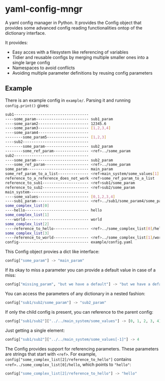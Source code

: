 # yaml-config-mngr
A yaml config manager in Python. It provides the Config object that provides some advanced config reading functionalities ontop of the dictionary interface.

It provides:
- Easy acces with a filesystem like referencing of variables
- Tidier and reusable configs by merging multiple smaller ones into a single large config
- Namespaces to avoid conflicts
- Avoiding multiple parameter definitions by reusing config parameters

## Example

There is an example config in `example/`.
Parsing it and running `config.print()` gives:
```bash
sub1---------------------------------- 
----some_param------------------------ sub1_param
----some_param2----------------------- 12345.6
----some_param3----------------------- [1,2,3,4]
----some_param4----------------------- 
--------some_param5------------------- [1,2,3]
----sub2------------------------------ 
--------some_param-------------------- sub2_param
--------some_ref_param---------------- <ref>../some_param
sub2---------------------------------- 
----some_param------------------------ sub2_param
----some_ref_param-------------------- <ref>../some_param
some_param---------------------------- main_param
some_ref_param_to_a_list-------------- <ref>main_system/some_values[1]
reference_to_a_reference_does_not_work <ref>some_ref_param_to_a_list
reference_to_sub1--------------------- <ref>sub1/some_param
reference_to_sub2--------------------- <ref>sub2/some_param
main_system--------------------------- 
----some_values----------------------- [0,1,2,3,4]
----sub1_param------------------------ <ref>../sub1/some_param4/some_param5[2]
some_complex_list[0]
----hello----------------------------- hello
some_complex_list[1]
----world----------------------------- world
some_complex_list[2]
----reference_to_hello---------------- <ref>../some_complex_list[0]/hello
some_complex_list[3]
----reference_to_world---------------- <ref>../some_complex_list[1]/world
config-------------------------------- example/config.yaml
```

This Config object provies a dict like interface:
```python
config["some_param"] -> "main_param"
```

If its okay to miss a parameter you can provide a default value in case of a miss:
```python
config["missing_param", "but we have a default"] -> "but we have a default"
```

You can access the parameters of any dictionary in a nested fashion:
```python
config["sub1/sub2/some_param"] -> "sub2_param"
```

If only the child config is present, you can reference to the parent config:
```python
config["sub1/sub2"]["../../main_system/some_values"] -> [0, 1, 2, 3, 4]
```

Just getting a single element:
```python
config["sub1/sub2"]["../../main_system/some_values[-1]"] -> 4
```

The Config provides support for referencing parameters. These parameters are strings that start with `<ref>`. For example, `config["some_complex_list[2]/reference_to_hello"]` contains `<ref>../some_complex_list[0]/hello`, which points to `"hello"`:
```python
config["some_complex_list[2]/reference_to_hello"] -> "hello"
```